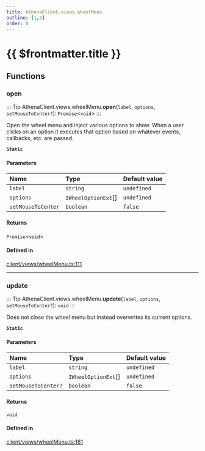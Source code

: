 ```yaml
---
title: AthenaClient.views.wheelMenu
outline: [1,3]
order: 0
---
```


# {{ $frontmatter.title }}


## Functions

### open

::: Tip
AthenaClient.views.wheelMenu.**open**(`label`, `options`, `setMouseToCenter?`): `Promise`<`void`\>
:::

Open the wheel menu and inject various options to show.
When a user clicks on an option it executes that option based on whatever events, callbacks, etc. are passed.

**`Static`**

#### Parameters

| Name | Type | Default value |
| :------ | :------ | :------ |
| `label` | `string` | `undefined` |
| `options` | `IWheelOptionExt`[] | `undefined` |
| `setMouseToCenter` | `boolean` | `false` |

#### Returns

`Promise`<`void`\>

#### Defined in

[client/views/wheelMenu.ts:111](https://github.com/Stuyk/altv-athena/blob/6013452/src/core/client/views/wheelMenu.ts#L111)

___

### update

::: Tip
AthenaClient.views.wheelMenu.**update**(`label`, `options`, `setMouseToCenter?`): `void`
:::

Does not close the wheel menu but instead overwrites its current options.

**`Static`**

#### Parameters

| Name | Type | Default value |
| :------ | :------ | :------ |
| `label` | `string` | `undefined` |
| `options` | `IWheelOptionExt`[] | `undefined` |
| `setMouseToCenter?` | `boolean` | `false` |

#### Returns

`void`

#### Defined in

[client/views/wheelMenu.ts:161](https://github.com/Stuyk/altv-athena/blob/6013452/src/core/client/views/wheelMenu.ts#L161)

